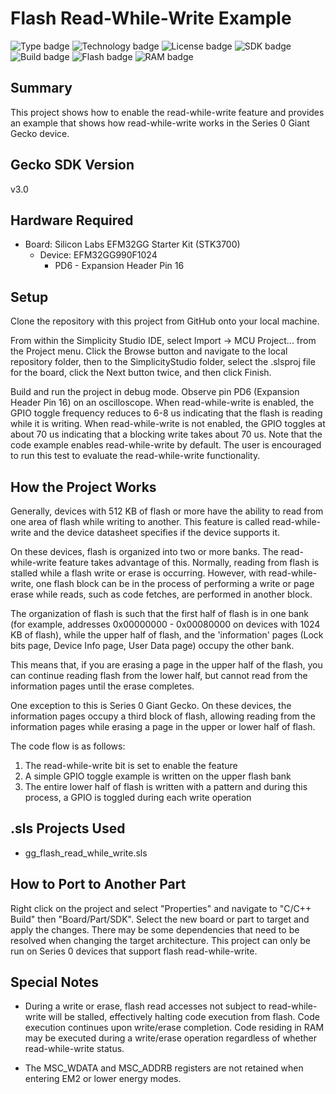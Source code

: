 # Flash Read-While-Write Example 
![Type badge](https://img.shields.io/badge/dynamic/json?url=https://raw.githubusercontent.com/SiliconLabs/application_examples_ci/master/platform_applications/platform_flash_read_while_write_common.json&label=Type&query=type&color=green)
![Technology badge](https://img.shields.io/badge/dynamic/json?url=https://raw.githubusercontent.com/SiliconLabs/application_examples_ci/master/platform_applications/platform_flash_read_while_write_common.json&label=Technology&query=technology&color=green)
![License badge](https://img.shields.io/badge/dynamic/json?url=https://raw.githubusercontent.com/SiliconLabs/application_examples_ci/master/platform_applications/platform_flash_read_while_write_common.json&label=License&query=license&color=green)
![SDK badge](https://img.shields.io/badge/dynamic/json?url=https://raw.githubusercontent.com/SiliconLabs/application_examples_ci/master/platform_applications/platform_flash_read_while_write_common.json&label=SDK&query=sdk&color=green)
![Build badge](https://img.shields.io/endpoint?url=https://raw.githubusercontent.com/SiliconLabs/application_examples_ci/master/platform_applications/platform_flash_read_while_write_build_status.json)
![Flash badge](https://img.shields.io/badge/dynamic/json?url=https://raw.githubusercontent.com/SiliconLabs/application_examples_ci/master/platform_applications/platform_flash_read_while_write_common.json&label=Flash&query=flash&color=blue)
![RAM badge](https://img.shields.io/badge/dynamic/json?url=https://raw.githubusercontent.com/SiliconLabs/application_examples_ci/master/platform_applications/platform_flash_read_while_write_common.json&label=RAM&query=ram&color=blue)

## Summary
This project shows how to enable the read-while-write feature and provides an
example that shows how read-while-write works in the Series 0 Giant Gecko 
device. 

## Gecko SDK Version
v3.0

## Hardware Required
* Board:  Silicon Labs EFM32GG Starter Kit (STK3700)
	* Device: EFM32GG990F1024
		* PD6 - Expansion Header Pin 16

## Setup
Clone the repository with this project from GitHub onto your local machine.

From within the Simplicity Studio IDE, select Import -> MCU Project... from the 
Project menu. Click the Browse button and navigate to the local repository 
folder, then to the SimplicityStudio folder, select the .slsproj file for the 
board, click the Next button twice, and then click Finish.

Build and run the project in debug mode. Observe pin PD6 (Expansion Header 
Pin 16) on an oscilloscope. When read-while-write is enabled, the GPIO toggle 
frequency reduces to 6-8 us indicating that the flash is reading while it is 
writing. When read-while-write is not enabled, the GPIO toggles at about 70 us 
indicating that a blocking write takes about 70 us. Note that the code example 
enables read-while-write by default. The user is encouraged to run this test to
evaluate the read-while-write functionality. 

## How the Project Works
Generally, devices with 512 KB of flash or more have the ability to read from 
one area of flash while writing to another. This feature is called 
read-while-write and the device datasheet specifies if the device supports it.

On these devices, flash is organized into two or more banks. The 
read-while-write feature takes advantage of this. Normally, reading from flash 
is stalled while a flash write or erase is occurring. However, with 
read-while-write, one flash block can be in the process of performing a write 
or page erase while reads, such as code fetches, are performed in another 
block.

The organization of flash is such that the first half of flash is in one bank 
(for example, addresses 0x00000000 - 0x00080000 on devices with 1024 KB of 
flash), while the upper half of flash, and the 'information' pages (Lock bits 
page, Device Info page, User Data page) occupy the other bank.

This means that, if you are erasing a page in the upper half of the flash, you 
can continue reading flash from the lower half, but cannot read from the 
information pages until the erase completes.

One exception to this is Series 0 Giant Gecko. On these devices, the 
information pages occupy a third block of flash, allowing reading from the 
information pages while erasing a page in the upper or lower half of flash.

The code flow is as follows:
1. The read-while-write bit is set to enable the feature
2. A simple GPIO toggle example is written on the upper flash bank
3. The entire lower half of flash is written with a pattern and during this
   process, a GPIO is toggled during each write operation

## .sls Projects Used
* gg_flash_read_while_write.sls

## How to Port to Another Part
Right click on the project and select "Properties" and navigate to "C/C++ 
Build" then "Board/Part/SDK". Select the new board or part to target and apply 
the changes. There may be some dependencies that need to be resolved when 
changing the target architecture. This project can only be run on Series 0
devices that support flash read-while-write. 

## Special Notes
* During a write or erase, flash read accesses not subject to read-while-write 
  will be stalled, effectively halting code execution from flash. Code execution
  continues upon write/erase completion. Code residing in RAM may be executed 
  during a write/erase operation regardless of whether read-while-write status. 

* The MSC_WDATA and MSC_ADDRB registers are not retained when entering EM2 or
  lower energy modes.

